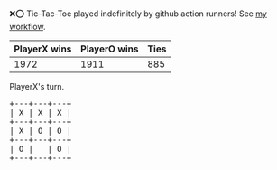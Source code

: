 :x::o: Tic-Tac-Toe played indefinitely by github action runners! See [my workflow](.github/workflows/play.yaml).

|PlayerX wins|PlayerO wins|Ties|
|-|-|-|
|1972|1911|885|

PlayerX's turn.

<pre>
+---+---+---+
| X | X | X |
+---+---+---+
| X | O | O |
+---+---+---+
| O |   | O |
+---+---+---+
</pre>
